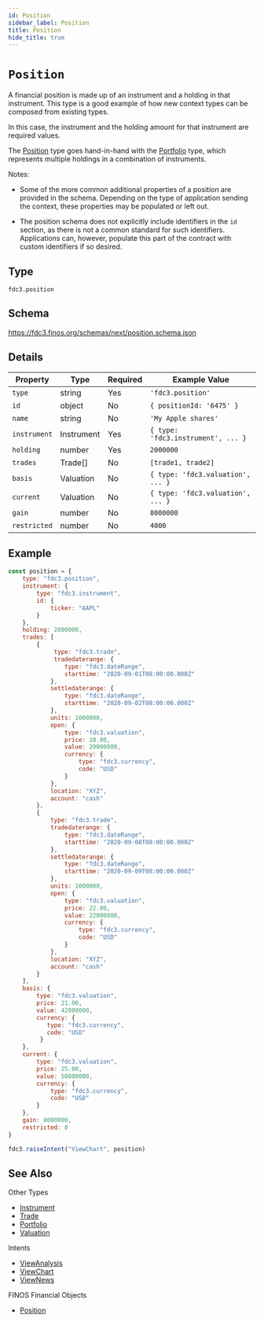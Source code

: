 ```yaml
---
id: Position
sidebar_label: Position
title: Position
hide_title: true
---
```

# `Position`

A financial position is made up of an instrument and a holding in that instrument. This type is a good
example of how new context types can be composed from existing types.

In this case, the instrument and the holding amount for that instrument are required values.

The [Position](Position) type goes hand-in-hand with the [Portfolio](Portfolio) type, which represents
multiple holdings in a combination of instruments.

Notes:

- Some of the more common additional properties of a position are provided in the schema.  Depending on the type of application sending the context, these properties may be populated or left out.

- The position schema does not explicitly include identifiers in the `id` section, as there
is not a common standard for such identifiers. Applications can, however, populate
this part of the contract with custom identifiers if so desired.

## Type

`fdc3.position`

## Schema

https://fdc3.finos.org/schemas/next/position.schema.json

## Details

| Property     | Type       | Required | Example Value                      |
|--------------|------------|----------|------------------------------------|
| `type`       | string     | Yes      | `'fdc3.position'`                  |
| `id`         | object     | No       | `{ positionId: '6475' }`           |
| `name`       | string     | No       | `'My Apple shares'`                |
| `instrument` | Instrument | Yes      | `{ type: 'fdc3.instrument', ... }` |
| `holding`    | number     | Yes      | `2000000`                          |
| `trades`     | Trade[]    | No       | `[trade1, trade2]`                 |
| `basis`      | Valuation  | No       | `{ type: 'fdc3.valuation', ... }`  |
| `current`    | Valuation  | No       | `{ type: 'fdc3.valuation', ... }`  |
| `gain`       | number     | No       | `8000000`                          |
| `restricted` | number     | No       | `4000`                             |

## Example

```js
const position = {
    type: "fdc3.position",
    instrument: {
        type: "fdc3.instrument",
        id: {
            ticker: "AAPL"
        }
    },
    holding: 2000000,
    trades: [
        {
             type: "fdc3.trade",
             tradedaterange: {
                type: "fdc3.dateRange",
                starttime: "2020-09-01T08:00:00.000Z"
            },
            settledaterange: {
                type: "fdc3.dateRange",
                starttime: "2020-09-02T08:00:00.000Z"
            },
            units: 1000000,
            open: {
                type: "fdc3.valuation",
                price: 20.00,
                value: 20000000,
                currency: {
                    type: "fdc3.currency",
                    code: "USD"
                }
            },
            location: "XYZ",
            account: "cash"
        },
        {
            type: "fdc3.trade",
            tradedaterange: {
                type: "fdc3.dateRange",
                starttime: "2020-09-08T08:00:00.000Z"
            },
            settledaterange: {
                type: "fdc3.dateRange",
                starttime: "2020-09-09T08:00:00.000Z"
            },
            units: 1000000,
            open: {
                type: "fdc3.valuation",
                price: 22.00,
                value: 22000000,
                currency: {
                    type: "fdc3.currency",
                    code: "USD"
                }
            },
            location: "XYZ",
            account: "cash"
        }
    ],
    basis: {
        type: "fdc3.valuation",
        price: 21.00,
        value: 42000000,
        currency: {
           type: "fdc3.currency",
           code: "USD"
         }
    },
    current: {
        type: "fdc3.valuation",
        price: 25.00,
        value: 50000000,
        currency: {
            type: "fdc3.currency",
            code: "USD"
        }
    },
    gain: 8000000,
    restricted: 0
}

fdc3.raiseIntent("ViewChart", position)
```

## See Also

Other Types
- [Instrument](Instrument)
- [Trade](Trade)
- [Portfolio](Portfolio)
- [Valuation](Valuation)

Intents
- [ViewAnalysis](../../intents/ref/ViewAnalysis)
- [ViewChart](../../intents/ref/ViewChart)
- [ViewNews](../../intents/ref/ViewNews)

FINOS Financial Objects
- [Position](https://fo.finos.org/docs/objects/position)